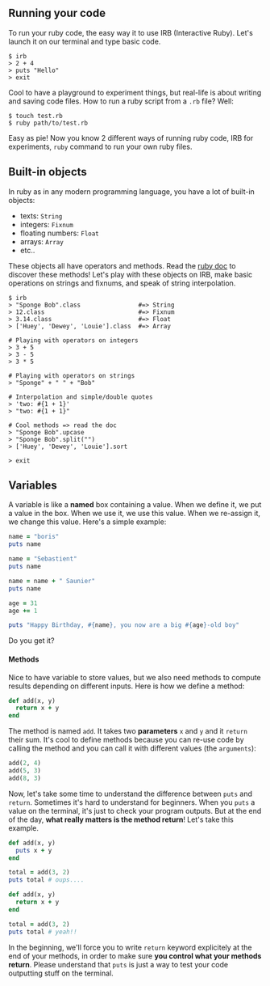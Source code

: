 ## Running your code

To run your ruby code, the easy way it to use IRB (Interactive Ruby). Let's launch it on our terminal and type basic code.

```
$ irb
> 2 + 4
> puts "Hello"
> exit
```

Cool to have a playground to experiment things, but real-life is about writing and saving code files. How to run a ruby script from a `.rb` file? Well:

```
$ touch test.rb
$ ruby path/to/test.rb
```

Easy as pie! Now you know 2 different ways of running ruby code, IRB for experiments, `ruby` command to run your own ruby files.


## Built-in objects

In ruby as in any modern programming language, you have a lot of built-in objects:

- texts: `String`
- integers: `Fixnum`
- floating numbers: `Float`
- arrays: `Array`
- etc..

These objects all have operators and methods. Read the [ruby doc](http://ruby-doc.org/core-2.2.3/) to discover these methods! Let's play with these objects on IRB, make basic operations on strings and fixnums, and speak of string interpolation.

```
$ irb
> "Sponge Bob".class                #=> String
> 12.class                          #=> Fixnum
> 3.14.class                        #=> Float
> ['Huey', 'Dewey', 'Louie'].class  #=> Array

# Playing with operators on integers
> 3 + 5
> 3 - 5
> 3 * 5

# Playing with operators on strings
> "Sponge" + " " + "Bob"

# Interpolation and simple/double quotes
> 'two: #{1 + 1}'
> "two: #{1 + 1}"

# Cool methods => read the doc
> "Sponge Bob".upcase
> "Sponge Bob".split("")
> ['Huey', 'Dewey', 'Louie'].sort

> exit
```

## Variables

A variable is like a **named** box containing a value. When we define it, we put a value in the box. When we use it, we use this value. When we re-assign it, we change this value. Here's a simple example:

```ruby
name = "boris"
puts name

name = "Sebastient"
puts name

name = name + " Saunier"
puts name

age = 31
age += 1

puts "Happy Birthday, #{name}, you now are a big #{age}-old boy"
```

Do you get it?

#### Methods

Nice to have variable to store values, but we also need methods to compute results depending on different inputs. Here is how we define a method:


```ruby
def add(x, y)
  return x + y
end
```

The method is named `add`. It takes two **parameters** `x` and `y` and it `return` their sum. It's cool to define methods because you can re-use code by calling the method and you can call it with different values (the `arguments`):

```ruby
add(2, 4)
add(5, 3)
add(8, 3)
```

Now, let's take some time to understand the difference between `puts` and `return`. Sometimes it's hard to understand for beginners. When you `puts` a value on the terminal, it's just to check your program outputs. But at the end of the day, **what really matters is the method return**! Let's take this example.

```ruby
def add(x, y)
  puts x + y
end

total = add(3, 2)
puts total # oups....

def add(x, y)
  return x + y
end

total = add(3, 2)
puts total # yeah!!
```

In the beginning, we'll force you to write `return` keyword explicitely at the end of your methods, in order to make sure **you control what your methods return**. Please understand that `puts` is just a way to test your code outputting stuff on the terminal.
